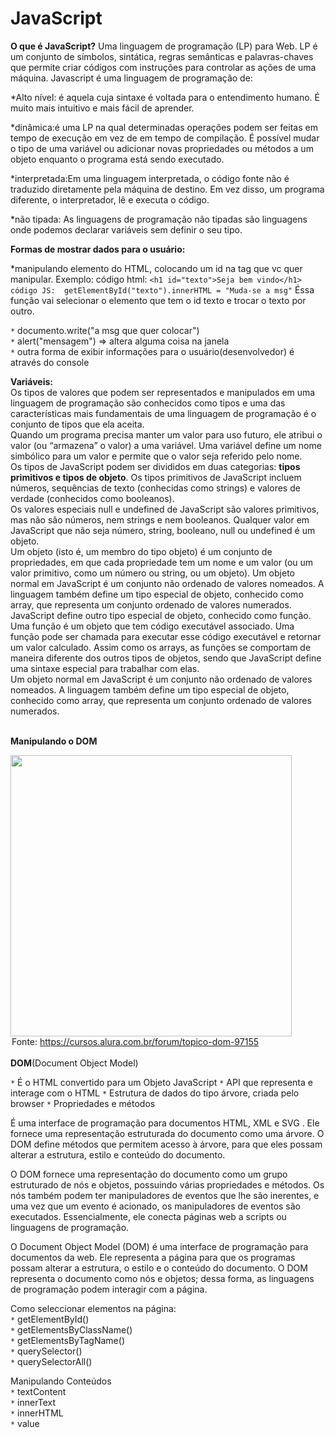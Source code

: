 # JavaScript


<strong>O que é JavaScript?</strong>
Uma linguagem de programação (LP) para Web. LP é um conjunto de símbolos, sintática, regras semânticas e palavras-chaves que permite criar códigos com instruções para controlar as ações de uma máquina. 
Javascript é uma linguagem de programação de:

*Alto nível: é aquela cuja sintaxe é voltada para o entendimento humano. É muito mais intuitivo e mais fácil de aprender.

*dinâmica:é uma LP na qual determinadas operações podem ser feitas em tempo de execução em vez de em tempo de compilação. É possível mudar o tipo de uma variável ou adicionar novas propriedades ou métodos a um objeto enquanto o programa está sendo executado.

*interpretada:Em uma linguagem interpretada, o código fonte não é traduzido diretamente pela máquina de destino. Em vez disso, um programa diferente, o interpretador, lê e executa o código.

*não tipada: As linguagens de programação não tipadas são linguagens onde podemos declarar variáveis sem definir o seu tipo.


<strong>Formas de mostrar dados para o usuário:</strong>

*manipulando elemento do HTML, colocando um id na tag que vc quer manipular. 
Exemplo: código html: ```<h1 id="texto">Seja bem vindo</h1>
         código JS:  getElementById("texto").innerHTML = "Muda-se a msg"```
Éssa função vai selecionar o elemento que tem o id texto e trocar o texto por outro.

```*``` documento.write("a msg que quer colocar")<br/>
```*``` alert("mensagem") => altera alguma coisa na janela<br/>
```*``` outra forma de exibir informações para o usuário(desenvolvedor) é através do console 

<strong>Variáveis:</strong><br/>
 Os tipos de valores que podem ser representados e manipulados em uma linguagem de programação são conhecidos como tipos e uma das características mais fundamentais de uma linguagem de programação é o conjunto de tipos que ela aceita.<br/>
 Quando um programa precisa manter um valor para uso futuro, ele atribui o valor (ou “armazena” o valor) a uma variável. Uma variável  define um nome simbólico para um valor e permite que o valor seja referido pelo nome.<br/>
 Os tipos de JavaScript podem ser divididos em duas categorias: <strong>tipos primitivos e tipos de objeto</strong>. Os tipos primitivos de JavaScript incluem números, sequências de texto (conhecidas como strings) e valores de verdade (conhecidos como booleanos). <br/>
 Os valores especiais null e undefined de JavaScript são valores primitivos, mas não são números, nem strings e nem booleanos. Qualquer valor em JavaScript que não seja número, string, booleano, null ou undefined é um objeto.<br/>
 Um objeto (isto é, um membro do tipo objeto) é um conjunto de propriedades, em que cada propriedade tem um nome e um valor (ou um valor primitivo, como um número ou string, ou um objeto). Um objeto normal em JavaScript é um conjunto não ordenado de valores nomeados. A linguagem também define um tipo especial de objeto, conhecido como array, que representa um conjunto ordenado de valores numerados.<br/>
 JavaScript define outro tipo especial de objeto, conhecido como função. Uma função é um objeto que tem código executável associado. Uma função pode ser chamada para executar esse código executável e retornar um valor calculado. Assim como os arrays, as funções se comportam de maneira diferente dos outros tipos de objetos, sendo que JavaScript define uma sintaxe especial para trabalhar com elas.<br/>
 Um objeto normal em JavaScript é um conjunto não ordenado de valores nomeados. A linguagem também define um tipo especial de objeto, conhecido como array, que representa um conjunto ordenado de valores numerados.<br/><br/>

<strong>Manipulando o DOM</strong>

<img src="assets/DOM.png" width=450px>
<legend>Fonte: <a href="https://cursos.alura.com.br/forum/topico-dom-97155">https://cursos.alura.com.br/forum/topico-dom-97155</a></legend>

<br>
<strong>DOM</strong>(Document Object Model)

```*``` É o HTML convertido para um Objeto JavaScript
```*``` API que representa e interage com o HTML
```*``` Estrutura de dados do tipo árvore, criada pelo browser
```*``` Propriedades e métodos
	
É uma interface de programação para documentos HTML, XML e SVG . Ele fornece uma representação estruturada do documento como uma árvore. O DOM define métodos que permitem acesso à árvore, para que eles possam alterar a estrutura, estilo e conteúdo do documento.

O DOM fornece uma representação do documento como um grupo estruturado de nós e objetos, possuindo várias propriedades e métodos. Os nós também podem ter manipuladores de eventos que lhe são inerentes, e uma vez que um evento é acionado, os manipuladores de eventos são executados. Essencialmente, ele conecta páginas web a scripts ou linguagens de programação.

O Document Object Model (DOM) é uma interface de programação para documentos da web. Ele representa a página para que os programas possam alterar a estrutura, o estilo e o conteúdo do documento. O DOM representa o documento como nós e objetos; dessa forma, as linguagens de programação podem interagir com a página.



Como seleccionar elementos na página: <br>
```*``` getElementById()<br>
```*``` getElementsByClassName()<br>
```*``` getElementsByTagName()<br>
```*``` querySelector()<br>
```*``` querySelectorAll()<br>

	
Manipulando Conteúdos<br>
```*``` textContent<br>
```*``` innerText<br>
```*``` innerHTML<br>
```*``` value<br>



